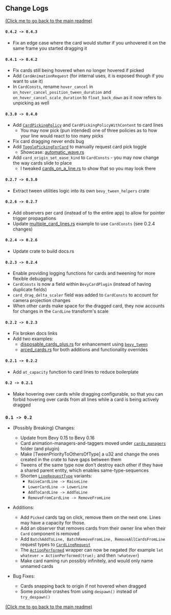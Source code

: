 ## Change Logs

[(Click me to go back to the main readme)](../README.md)

#### `0.4.2 -> 0.4.3`
* Fix an edge case where the card would stutter if you unhovered it on the same frame you started dragging it

#### `0.4.1 -> 0.4.2`
* Fix cards still being hovered when no longer hovered if picked
* Add `CardAnimationRequest` (for internal uses, it is exposed though if you want to use it)
* In `CardConsts`, rename `hover_cancel` in `on_hover_cancel_position_tween_duration` and `on_hover_cancel_scale_duration` 
to `float_back_down` as it now refers to unpicking as well

#### `0.3.0 -> 0.4.0`
* Add [`CardPickingPolicy`](../src/cards/card_lines/card_picking_policy.rs) and `CardPickingPolicyWithContent` to card lines 
  * You may now pick (pun intended) one of three policies as to how your line would react to too many picks
* Fix card dragging never ends bug
* Add [`TogglePickingForCard`](../src/cards/event.rs) to manually request card pick toggle
  * Showcase: [automatic_wave.rs](../examples/automatic_wave.rs)
* Add `card_origin_set_ease_kind` to `CardConsts` - you may now change the way cards slide to place
  * I tweaked [cards_on_a_line.rs](../examples/cards_on_a_line.rs) to show that so you may look there

#### `0.2.7 -> 0.3.0`
* Extract tween utilities logic into its own `bevy_tween_helpers` crate

#### `0.2.6 -> 0.2.7`
* Add observers per card (instead of to the entire app) to allow for pointer trigger propagations
* Update [multiple_card_lines.rs](../examples/multiple_card_lines.rs) example to use `CardConsts` (see 0.2.4 changes)

#### `0.2.4 -> 0.2.6`
* Update crate to build docs.rs

#### `0.2.3 -> 0.2.4`
* Enable providing logging functions for cards and tweening for more flexible debugging
* `CardConsts` is now a field within `BevyCardPlugin` (instead of having duplicate fields)
* `card_drag_delta_scaler` field was added to `CardConsts` to account for camera projection changes
* When other cards make space for the dragged card, they now accounts for changes in the `CardLine` transform's scale

#### `0.2.2 -> 0.2.3`
* Fix broken docs links
* Add two examples:
  * [disposable_cards_plus.rs](../examples/disposable_cards_plus.rs) for enhancement using [`bevy_tween`](https://github.com/Multirious/bevy_tween)
  * [arced_cards.rs](../examples/arced_cards.rs) for both additions and functionality overrides

#### `0.2.1 -> 0.2.2`
* Add `at_capacity` function to card lines to reduce boilerplate

#### `0.2 -> 0.2.1`
* Make hovering over cards while dragging configurable, 
  so that you can forbid hovering over cards from all lines while a card is being actively dragged

### `0.1 -> 0.2`
* (Possibly Breaking) Changes:
  * Update from Bevy 0.15 to Bevy 0.16
  * Card animation-managers-and-taggers moved under [`cards_managers`](../src/cards/card_managers) folder (and plugin)
  * Make [TweenPriorityToOthersOfType] a u32 and change the ones created in the crate to have gaps between them
  * Tweens of the same type now don't destroy each other if they have a shared parent entity, which enables same-type-sequences
  * Shorten [`LineRequestType`](../src/cards/card_lines/event.rs) variants:
    * `RaiseCardLine -> RaiseLine`
    * `LowerCardLine -> LowerLine`
    * `AddToCardLine -> AddToLine`
    * `RemoveFromCardLine -> RemoveFromLine`


* Additions:
  * Add `Picked` cards tag on click, remove them on the next one. Lines may have a capacity for those.
  * Add an observer that removes cards from their owner line when their `Card` component is removed
  * Add `BatchAddToLine, BatchRemoveFromLine, RemoveAllCardsFromLine` request types to [`CardLineRequest`](../src/cards/card_lines/event.rs)
  * The [`ActionPerformed`](../src/utilities/action_performed.rs) wrapper can now be negated (for example `let whatever = ActionPerformed(true);` and then `!whatever`)
  * Make card naming run possibly infinitely, and would only name unnamed cards


* Bug Fixes:
  * Cards snapping back to origin if not hovered when dragged
  * Some possible crashes from using `despawn()` instead of `try_despawn()`

[(Click me to go back to the main readme)](../README.md)